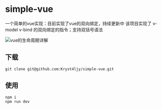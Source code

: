 # simple-vue
一个简单的vue实现：目前实现了vue的双向绑定，持续更新中
该项目实现了 v-model v-bind 的双向绑定的指令；支持双括号语法

![vue的生命周期详解](https://user-images.githubusercontent.com/42908230/128993658-3b9129dd-8f32-4ae0-8818-123d903045aa.png)

## 下载

```
git clone git@github.com:Kryst4ljy/simple-vue.git
```

## 使用

```
npm i
npm run dev
```

